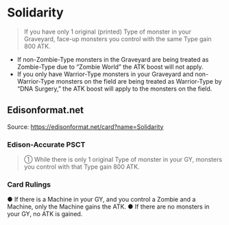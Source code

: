 # Solidarity

> If you have only 1 original (printed) Type of monster in your Graveyard, face-up monsters you control with the same Type gain 800 ATK.

*   If non-Zombie-Type monsters in the Graveyard are being treated as Zombie-Type due to “Zombie World” the ATK boost will not apply.
*   If you only have Warrior-Type monsters in your Graveyard and non-Warrior-Type monsters on the field are being treated as Warrior-Type by “DNA Surgery,” the ATK boost will apply to the monsters on the field.

## Edisonformat.net

Source: https://edisonformat.net/card?name=Solidarity

### Edison-Accurate PSCT

> ① While there is only 1 original Type of monster in your GY, monsters you control with that Type gain 800 ATK.

### Card Rulings

● If there is a Machine in your GY, and you control a Zombie and a Machine, only the Machine gains the ATK.
● If there are no monsters in your GY, no ATK is gained.
            